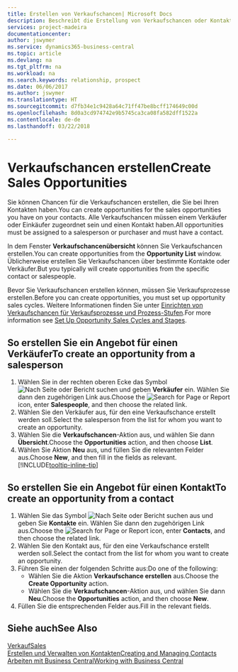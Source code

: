 ```yaml
---
title: Erstellen von Verkaufschancen| Microsoft Docs
description: Beschreibt die Erstellung von Verkaufschancen oder Kontakten in  Business Central.
services: project-madeira
documentationcenter: 
author: jswymer
ms.service: dynamics365-business-central
ms.topic: article
ms.devlang: na
ms.tgt_pltfrm: na
ms.workload: na
ms.search.keywords: relationship, prospect
ms.date: 06/06/2017
ms.author: jswymer
ms.translationtype: HT
ms.sourcegitcommit: d7fb34e1c9428a64c71ff47be8bcff174649c00d
ms.openlocfilehash: 8d0a3cd974742e9b5745ca3ca08fa582dff1522a
ms.contentlocale: de-de
ms.lasthandoff: 03/22/2018

---
```

# <a name="create-sales-opportunities"></a><span data-ttu-id="0c201-103">Verkaufschancen erstellen</span><span class="sxs-lookup"><span data-stu-id="0c201-103">Create Sales Opportunities</span></span>
<span data-ttu-id="0c201-104">Sie können Chancen für die Verkaufschancen erstellen, die Sie bei Ihren Kontakten haben.</span><span class="sxs-lookup"><span data-stu-id="0c201-104">You can create opportunities for the sales opportunities you have on your contacts.</span></span> <span data-ttu-id="0c201-105">Alle Verkaufschancen müssen einem Verkäufer oder Einkäufer zugeordnet sein und einen Kontakt haben.</span><span class="sxs-lookup"><span data-stu-id="0c201-105">All opportunities must be assigned to a salesperson or purchaser and must have a contact.</span></span>

<span data-ttu-id="0c201-106">In dem Fenster **Verkaufschancenübersicht** können Sie Verkaufschancen erstellen.</span><span class="sxs-lookup"><span data-stu-id="0c201-106">You can create opportunities from the **Opportunity List** window.</span></span> <span data-ttu-id="0c201-107">Üblicherweise erstellen Sie Verkaufschancen über bestimmte Kontakte oder Verkäufer.</span><span class="sxs-lookup"><span data-stu-id="0c201-107">But you typically will create opportunities from the specific contact or salespeople.</span></span>

<span data-ttu-id="0c201-108">Bevor Sie Verkaufschancen erstellen können, müssen Sie Verkaufsprozesse erstellen.</span><span class="sxs-lookup"><span data-stu-id="0c201-108">Before you can create opportunities, you must set up opportunity sales cycles.</span></span> <span data-ttu-id="0c201-109">Weitere Informationen finden Sie unter [Einrichten von Verkaufschancen für Verkaufsprozesse und Prozess-Stufen](marketing-how-setup-opportunity-sales-cycles-stages.md).</span><span class="sxs-lookup"><span data-stu-id="0c201-109">For more information see [Set Up Opportunity Sales Cycles and Stages](marketing-how-setup-opportunity-sales-cycles-stages.md).</span></span>

## <a name="to-create-an-opportunity-from-a-salesperson"></a><span data-ttu-id="0c201-110">So erstellen Sie ein Angebot für einen Verkäufer</span><span class="sxs-lookup"><span data-stu-id="0c201-110">To create an opportunity from a salesperson</span></span>
1. <span data-ttu-id="0c201-111">Wählen Sie in der rechten oberen Ecke das Symbol ![Nach Seite oder Bericht suchen](media/ui-search/search_small.png "Nach Seite oder Bericht suchen") und geben **Verkäufer** ein. Wählen Sie dann den zugehörigen Link aus.</span><span class="sxs-lookup"><span data-stu-id="0c201-111">Choose the ![Search for Page or Report](media/ui-search/search_small.png "Search for Page or Report icon") icon, enter **Salespeople**, and then choose the related link.</span></span>
2. <span data-ttu-id="0c201-112">Wählen Sie den Verkäufer aus, für den eine Verkaufschance erstellt werden soll.</span><span class="sxs-lookup"><span data-stu-id="0c201-112">Select the salesperson from the list for whom you want to create an opportunity.</span></span>
3. <span data-ttu-id="0c201-113">Wählen Sie die **Verkaufschancen**-Aktion aus, und wählen Sie dann **Übersicht**.</span><span class="sxs-lookup"><span data-stu-id="0c201-113">Choose the **Opportunities** action, and then choose **List**.</span></span>
4. <span data-ttu-id="0c201-114">Wählen Sie Aktion **Neu** aus, und füllen Sie die relevanten Felder aus.</span><span class="sxs-lookup"><span data-stu-id="0c201-114">Choose **New**, and then fill in the fields as relevant.</span></span> [!INCLUDE[tooltip-inline-tip](includes/tooltip-inline-tip_md.md)]  



## <a name="to-create-an-opportunity-from-a-contact"></a><span data-ttu-id="0c201-115">So erstellen Sie ein Angebot für einen Kontakt</span><span class="sxs-lookup"><span data-stu-id="0c201-115">To create an opportunity from a contact</span></span>
1. <span data-ttu-id="0c201-116">Wählen Sie das Symbol ![Nach Seite oder Bericht suchen](media/ui-search/search_small.png "Nach Seite oder Bericht suchen") aus und geben Sie **Kontakte** ein. Wählen Sie dann den zugehörigen Link aus.</span><span class="sxs-lookup"><span data-stu-id="0c201-116">Choose the ![Search for Page or Report](media/ui-search/search_small.png "Search for Page or Report icon") icon, enter **Contacts**, and then choose the related link.</span></span>
2. <span data-ttu-id="0c201-117">Wählen Sie den Kontakt aus, für den eine Verkaufschance erstellt werden soll.</span><span class="sxs-lookup"><span data-stu-id="0c201-117">Select the contact from the list for whom you want to create an opportunity.</span></span>
3. <span data-ttu-id="0c201-118">Führen Sie einen der folgenden Schritte aus:</span><span class="sxs-lookup"><span data-stu-id="0c201-118">Do one of the following:</span></span>
   * <span data-ttu-id="0c201-119">Wählen Sie die Aktion **Verkaufschance erstellen** aus.</span><span class="sxs-lookup"><span data-stu-id="0c201-119">Choose the **Create Opportunity** action.</span></span>
   * <span data-ttu-id="0c201-120">Wählen Sie die **Verkaufschancen**-Aktion aus, und wählen Sie dann **Neu**.</span><span class="sxs-lookup"><span data-stu-id="0c201-120">Choose the  **Opportunities** action, and then choose **New**.</span></span>
4. <span data-ttu-id="0c201-121">Füllen Sie die entsprechenden Felder aus.</span><span class="sxs-lookup"><span data-stu-id="0c201-121">Fill in the relevant fields.</span></span>

## <a name="see-also"></a><span data-ttu-id="0c201-122">Siehe auch</span><span class="sxs-lookup"><span data-stu-id="0c201-122">See Also</span></span>
[<span data-ttu-id="0c201-123">Verkauf</span><span class="sxs-lookup"><span data-stu-id="0c201-123">Sales</span></span>](sales-manage-sales.md)  
[<span data-ttu-id="0c201-124">Erstellen und Verwalten von Kontakten</span><span class="sxs-lookup"><span data-stu-id="0c201-124">Creating and Managing Contacts</span></span>](marketing-contacts.md)  
[<span data-ttu-id="0c201-125">Arbeiten mit  Business Central</span><span class="sxs-lookup"><span data-stu-id="0c201-125">Working with Business Central</span></span>](ui-work-product.md)

